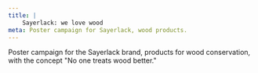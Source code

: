 ```yaml
---
title: |
    Sayerlack: we love wood
meta: Poster campaign for Sayerlack, wood products.
---
```

Poster campaign for the Sayerlack brand, products for wood conservation, with the concept "No one treats wood better."